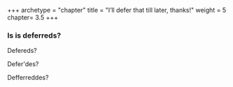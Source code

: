 +++
archetype = "chapter"
title = "I’ll defer that till later, thanks!"
weight = 5
chapter= 3.5
+++

### Is is deferreds?

Defereds?

Defer'des?

Defferreddes?